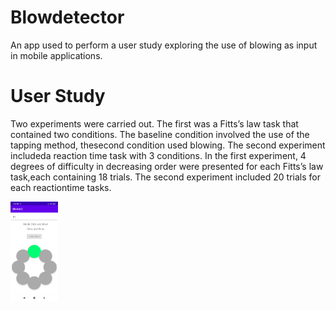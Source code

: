 # Blowdetector
An app used to perform a user study exploring the use of blowing as input in mobile applications.

# User Study
Two experiments were carried out.  The first was a Fitts’s law task that contained two conditions.  The baseline condition involved the use of the tapping method, thesecond condition used blowing.  The second experiment includeda reaction time task with 3 conditions.  In the first experiment, 4 degrees of difficulty in decreasing order were presented for each Fitts’s law task,each containing 18 trials.  The second experiment included 20 trials for each reactiontime tasks.

<img src="https://github.com/JavierJaquez/blowdetector/blob/main/fitt-law-screenshot.jpg" width="15%" height="15%">

